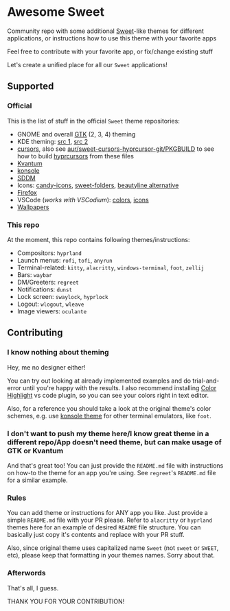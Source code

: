 # Awesome Sweet

Community repo with some additional [Sweet](https://github.com/EliverLara/Sweet)-like themes for different applications, or instructions how to use this theme with your favorite apps

Feel free to contribute with your favorite app, or fix/change existing stuff

Let's create a unified place for all our `Sweet` applications!

## Supported

### Official

This is the list of stuff in the official `Sweet` theme repositories:

- GNOME and overall [GTK](https://github.com/EliverLara/Sweet) (2, 3, 4) theming
- KDE theming: [src 1](https://github.com/EliverLara/Sweet/tree/nova/kde), [src 2](https://github.com/EliverLara/Sweet-kde)
- [cursors](https://github.com/EliverLara/Sweet/tree/nova/kde/cursors), also see [aur/sweet-cursors-hyprcursor-git/PKGBUILD](https://github.com/Gigas002/awesome-sweet/blob/master/aur/sweet-cursors-hyprcursor-git/PKGBUILD) to see how to build [hyprcursors](https://github.com/hyprwm/hyprcursor) from these files
- [Kvantum](https://github.com/EliverLara/Sweet/tree/nova/kde/Kvantum)
- [konsole](https://github.com/EliverLara/Sweet/tree/nova/kde/konsole)
- [SDDM](https://github.com/EliverLara/Sweet/tree/nova/kde/sddm)
- Icons: [candy-icons](https://github.com/EliverLara/candy-icons), [sweet-folders](https://github.com/EliverLara/Sweet-folders), [beautyline alternative](https://gitlab.com/garuda-linux/themes-and-settings/artwork/beautyline)
- [Firefox](https://github.com/EliverLara/firefox-sweet-theme)
- VSCode (*works with VSCodium*): [colors](https://github.com/EliverLara/sweet-vscode), [icons](https://github.com/EliverLara/sweet-vscode-icons)
- [Wallpapers](https://github.com/EliverLara/Sweet/tree/nova/extras/Sweet-Wallpapers)

### This repo

At the moment, this repo contains following themes/instructions:

- Compositors: `hyprland`
- Launch menus: `rofi`, `tofi`, `anyrun`
- Terminal-related: `kitty`, `alacritty`, `windows-terminal`, `foot`, `zellij`
- Bars: `waybar`
- DM/Greeters: `regreet`
- Notifications: `dunst`
- Lock screen: `swaylock`, `hyprlock`
- Logout: `wlogout`, `wleave`
- Image viewers: `oculante`

## Contributing

### I know nothing about theming

Hey, me no designer either!

You can try out looking at already implemented examples and do trial-and-error until you're happy with the results. I also recommend installing [Color Highlight](https://marketplace.visualstudio.com/items?itemName=naumovs.color-highlight) vs code plugin, so you can see your colors right in text editor.

Also, for a reference you should take a look at the original theme's color schemes, e.g. use [konsole theme](https://github.com/EliverLara/Sweet/blob/nova/kde/konsole/Sweet.colorscheme) for other terminal emulators, like `foot`.

### I don't want to push my theme here/I know great theme in a different repo/App doesn't need theme, but can make usage of GTK or Kvantum

And that's great too! You can just provide the `README.md` file with instructions on how-to the theme for an app you're using. See `regreet`'s `README.md` file for a similar example.

### Rules

You can add theme or instructions for ANY app you like. Just provide a simple `README.md` file with your PR please. Refer to `alacritty` or `hyprland` themes here for an example of desired `README` file structure. You can basically just copy it's contents and replace with your PR stuff.

Also, since original theme uses capitalized name `Sweet` (not `sweet` or `SWEET`, etc), please keep that formatting in your themes names. Sorry about that.

### Afterwords

That's all, I guess.

THANK YOU FOR YOUR CONTRIBUTION!
